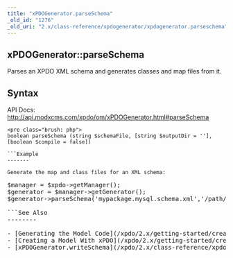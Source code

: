 ```yaml
---
title: "xPDOGenerator.parseSchema"
_old_id: "1276"
_old_uri: "2.x/class-reference/xpdogenerator/xpdogenerator.parseschema"
---
```


xPDOGenerator::parseSchema
--------------------------

Parses an XPDO XML schema and generates classes and map files from it.

Syntax
------

API Docs: <http://api.modxcms.com/xpdo/om/xPDOGenerator.html#parseSchema>

```
<pre class="brush: php">
boolean parseSchema (string $schemaFile, [string $outputDir = ''], [boolean $compile = false])

```Example
-------

Generate the map and class files for an XML schema:

```
<pre class="brush: php">
$manager = $xpdo->getManager();
$generator = $manager->getGenerator();
$generator->parseSchema('mypackage.mysql.schema.xml','/path/to/mypackage/model/');

```See Also
--------

- [Generating the Model Code](/xpdo/2.x/getting-started/creating-a-model-with-xpdo/generating-the-model-code "Generating the Model Code")
- [Creating a Model With xPDO](/xpdo/2.x/getting-started/creating-a-model-with-xpdo "Creating a Model With xPDO")
- [xPDOGenerator.writeSchema](/xpdo/2.x/class-reference/xpdogenerator/xpdogenerator.writeschema "xPDOGenerator.writeSchema")